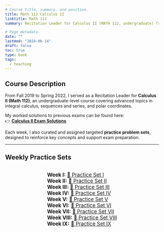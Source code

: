 ```yaml
---
# Course title, summary, and position.
title: Math 112 Calculus II
linktitle: Math 112
summary: Recitation Leader for Calculus II (MATH 112, undergraduate) from Fall 2019 to Spring 2022.

# Page metadata.
date: ""
lastmod: "2024-06-14"
draft: false
toc: true
type: book
tags: 
  - teaching
---
```


## Course Description

From Fall 2019 to Spring 2022, I served as a Recitation Leader for **Calculus II (Math 112)**, an undergraduate-level course covering advanced topics in integral calculus, sequences and series, and polar coordinates.

My worked solutions to previous exams can be found here:  
👉 [**Calculus II Exam Solutions**](CalculusII.pdf)

Each week, I also curated and assigned targeted **practice problem sets**, designed to reinforce key concepts and support exam preparation.

---

## Weekly Practice Sets

<div style="display: flex; flex-direction: column; align-items: center; gap: 1rem; font-size: 1.05rem;">

**Week I:** [📄 Practice Set I](Problem-Set-I.pdf)  
**Week II:** [📄 Practice Set II](Problem-Set-II.pdf)  
**Week III:** [📄 Practice Set III](Problem-Set-III.pdf)  
**Week IV:** [📄 Practice Set IV](Problem-Set-IV.pdf)  
**Week V:** [📄 Practice Set V](Problem-Set-V.pdf)  
**Week VI:** [📄 Practice Set VI](Problem-Set-VI.pdf)  
**Week VII:** [📄 Practice Set VII](Problem-Set-VII.pdf)  
**Week VIII:** [📄 Practice Set VIII](Problem-Set-VIII.pdf)  
**Week IX:** [📄 Practice Set IX](Problem-Set-IX.pdf)

</div>

